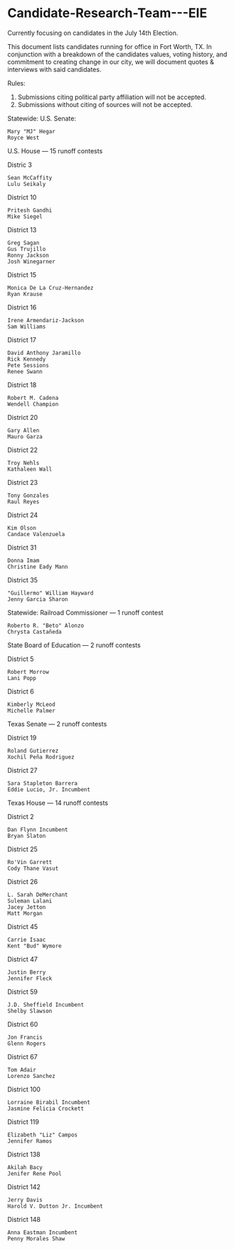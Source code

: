 # Candidate-Research-Team---EIE

Currently focusing on candidates in the July 14th Election.

This document lists candidates running for office in Fort Worth, TX. In conjunction with a breakdown of the candidates values, voting history, and commitment to 
creating change in our city, we will document quotes & interviews with said candidates.

Rules:
  1. Submissions citing political party affiliation will not be accepted.
  2. Submissions without citing of sources will not be accepted.

Statewide: U.S. Senate:

    Mary "MJ" Hegar
    Royce West

U.S. House — 15 runoff contests

  Distric 3

    Sean McCaffity
    Lulu Seikaly 

  District 10

    Pritesh Gandhi
    Mike Siegel

  District 13

    Greg Sagan
    Gus Trujillo
    Ronny Jackson
    Josh Winegarner

  District 15

    Monica De La Cruz-Hernandez
    Ryan Krause

  District 16

    Irene Armendariz-Jackson
    Sam Williams

  District 17

    David Anthony Jaramillo
    Rick Kennedy
    Pete Sessions
    Renee Swann

  District 18

    Robert M. Cadena
    Wendell Champion

  District 20

    Gary Allen
    Mauro Garza

  District 22

    Troy Nehls
    Kathaleen Wall

  District 23

    Tony Gonzales
    Raul Reyes

  District 24

    Kim Olson
    Candace Valenzuela

  District 31

    Donna Imam
    Christine Eady Mann

  District 35

    "Guillermo" William Hayward
    Jenny Garcia Sharon

Statewide: Railroad Commissioner — 1 runoff contest

    Roberto R. "Beto" Alonzo
    Chrysta Castañeda

State Board of Education — 2 runoff contests

  District 5

    Robert Morrow
    Lani Popp

  District 6

    Kimberly McLeod
    Michelle Palmer

Texas Senate — 2 runoff contests

  District 19

    Roland Gutierrez
    Xochil Peña Rodriguez

  District 27

    Sara Stapleton Barrera
    Eddie Lucio, Jr. Incumbent

Texas House — 14 runoff contests

  District 2

    Dan Flynn Incumbent
    Bryan Slaton

  District 25

    Ro'Vin Garrett
    Cody Thane Vasut

  District 26

    L. Sarah DeMerchant
    Suleman Lalani
    Jacey Jetton
    Matt Morgan

  District 45

    Carrie Isaac
    Kent "Bud" Wymore

  District 47

    Justin Berry
    Jennifer Fleck

  District 59

    J.D. Sheffield Incumbent
    Shelby Slawson

  District 60

    Jon Francis
    Glenn Rogers

  District 67

    Tom Adair
    Lorenzo Sanchez

  District 100

    Lorraine Birabil Incumbent
    Jasmine Felicia Crockett

  District 119

    Elizabeth "Liz" Campos
    Jennifer Ramos

  District 138

    Akilah Bacy
    Jenifer Rene Pool

  District 142

    Jerry Davis
    Harold V. Dutton Jr. Incumbent

  District 148

    Anna Eastman Incumbent
    Penny Morales Shaw 
